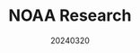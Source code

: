 ---
layout: page
title: NOAA Research
description: March 2024
img: assets/img/NOAA_F24.png
redirect: https://research.noaa.gov/scientists-detail-research-to-assess-viability-and-risks-of-marine-cloud-brightening/
date: 20240320
category: work
---